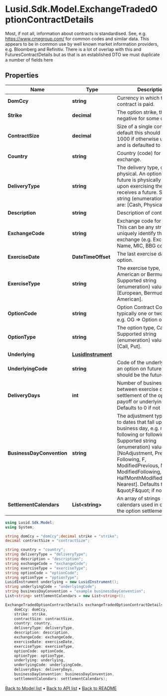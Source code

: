 # Lusid.Sdk.Model.ExchangeTradedOptionContractDetails
Most, if not all, information about contracts is standardised. See, e.g. https://www.cmegroup.com/ for  common codes and similar data. This appears to be in common use by well known market information providers, e.g. Bloomberg and Refinitiv.  There is a lot of overlap with this and FuturesContractDetails but as that is an established DTO we must duplicate a number of fields here

## Properties

Name | Type | Description | Notes
------------ | ------------- | ------------- | -------------
**DomCcy** | **string** | Currency in which the contract is paid. | 
**Strike** | **decimal** | The option strike, this can be negative for some options. | 
**ContractSize** | **decimal** | Size of a single contract. By default this should be set to 1000 if otherwise unknown and is defaulted to such. | 
**Country** | **string** | Country (code) for the exchange. | 
**DeliveryType** | **string** | The delivery type, cash or physical. An option on a future is physically settled if upon exercising the  holder receives a future.    Supported string (enumeration) values are: [Cash, Physical]. | 
**Description** | **string** | Description of contract | 
**ExchangeCode** | **string** | Exchange code for contract. This can be any string to uniquely identify the exchange (e.g. Exchange Name, MIC, BBG code). | 
**ExerciseDate** | **DateTimeOffset** | The last exercise date of the option. | 
**ExerciseType** | **string** | The exercise type, European, American or Bermudan.    Supported string (enumeration) values are: [European, Bermudan, American]. | 
**OptionCode** | **string** | Option Contract Code, typically one or two letters, e.g. OG &#x3D;&gt; Option on Gold. | 
**OptionType** | **string** | The option type, Call or Put.    Supported string (enumeration) values are: [Call, Put]. | 
**Underlying** | [**LusidInstrument**](LusidInstrument.md) |  | 
**UnderlyingCode** | **string** | Code of the underlying, for an option on futures this should be the futures code. | 
**DeliveryDays** | **int** | Number of business days between exercise date and settlement of the option payoff or underlying.  Defaults to 0 if not set. | [optional] 
**BusinessDayConvention** | **string** | The adjustment type to apply to dates that fall upon a non-business day, e.g. modified following or following.  Supported string (enumeration) values are: [NoAdjustment, Previous, P, Following, F, ModifiedPrevious, MP, ModifiedFollowing, MF, HalfMonthModifiedFollowing, Nearest].  Defaults to \&quot;F\&quot; if not set. | [optional] 
**SettlementCalendars** | **List&lt;string&gt;** | An array of strings denoting calendars used in calculating the option settlement date. | [optional] 

```csharp
using Lusid.Sdk.Model;
using System;

string domCcy = "domCcy";decimal strike = "strike";
decimal contractSize = "contractSize";

string country = "country";
string deliveryType = "deliveryType";
string description = "description";
string exchangeCode = "exchangeCode";
string exerciseType = "exerciseType";
string optionCode = "optionCode";
string optionType = "optionType";
LusidInstrument underlying = new LusidInstrument();
string underlyingCode = "underlyingCode";
string businessDayConvention = "example businessDayConvention";
List<string> settlementCalendars = new List<string>();

ExchangeTradedOptionContractDetails exchangeTradedOptionContractDetailsInstance = new ExchangeTradedOptionContractDetails(
    domCcy: domCcy,
    strike: strike,
    contractSize: contractSize,
    country: country,
    deliveryType: deliveryType,
    description: description,
    exchangeCode: exchangeCode,
    exerciseDate: exerciseDate,
    exerciseType: exerciseType,
    optionCode: optionCode,
    optionType: optionType,
    underlying: underlying,
    underlyingCode: underlyingCode,
    deliveryDays: deliveryDays,
    businessDayConvention: businessDayConvention,
    settlementCalendars: settlementCalendars);
```

[Back to Model list](../README.md#documentation-for-models) &#8226; [Back to API list](../README.md#documentation-for-api-endpoints) &#8226; [Back to README](../README.md)
